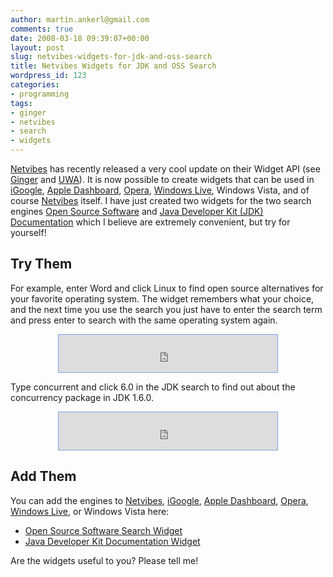 ```yaml
---
author: martin.ankerl@gmail.com
comments: true
date: 2008-03-18 09:39:07+00:00
layout: post
slug: netvibes-widgets-for-jdk-and-oss-search
title: Netvibes Widgets for JDK and OSS Search
wordpress_id: 123
categories:
- programming
tags:
- ginger
- netvibes
- search
- widgets
---
```


[Netvibes](http://www.netvibes.com/) has recently released a very cool update on their Widget API (see [Ginger](http://ginger.netvibes.com/) and [UWA](http://dev.netvibes.com/)). It is now possible to create widgets that can be used in [iGoogle](http://www.google.com/ig), [Apple Dashboard](http://www.apple.com/downloads/dashboard/), [Opera](http://www.opera.com/), [Windows Live](http://www.live.com/), Windows Vista, and of course [Netvibes](http://www.netvibes.com/) itself. I have just created two widgets for the two search engines [Open Source Software](http://opensource.ankerl.com/) and [Java Developer Kit (JDK) Documentation](http://javadoc.ankerl.com/) which I believe are extremely convenient, but try for yourself!


## Try Them


For example, enter Word and click Linux to find open source alternatives for your favorite operating system. The widget remembers what your choice, and the next time you use the search you just have to enter the search term and press enter to search with the same operating system again.

<center><iframe style="border: 1px solid #79A7E2;" frameborder="0" height="60" width="350" src="http://www.netvibes.com/api/uwa/frame/uwa_standalone.php?id=1205831538&moduleUrl=http%3A%2F%2Fopensource.ankerl.com%2Fnetvibes.html&commUrl=http://eco.netvibes.com/uwa.html" scrolling="no"></iframe></center>

Type concurrent and click 6.0 in the JDK search to find out about the concurrency package in JDK 1.6.0.

<center><iframe style="border: 1px solid #79A7E2;" frameborder="0" height="60" width="350"  src="http://www.netvibes.com/api/uwa/frame/uwa_standalone.php?id=1205828082&moduleUrl=http%3A%2F%2Fjavadoc.ankerl.com%2Fnetvibes.html&commUrl=http://eco.netvibes.com/uwa.html" scrolling="no"></iframe></center>


## Add Them


You can add the engines to [Netvibes](http://www.netvibes.com/), [iGoogle](http://www.google.com/ig), [Apple Dashboard](http://www.apple.com/downloads/dashboard/), [Opera](http://www.opera.com/), [Windows Live](http://www.live.com/), or Windows Vista here: 

  * [Open Source Software Search Widget](http://eco.netvibes.com/widgets/234614/open-source-software)
  * [Java Developer Kit Documentation Widget](http://eco.netvibes.com/widgets/234615/java-developer-kit-documentation)


Are the widgets useful to you? Please tell me!
